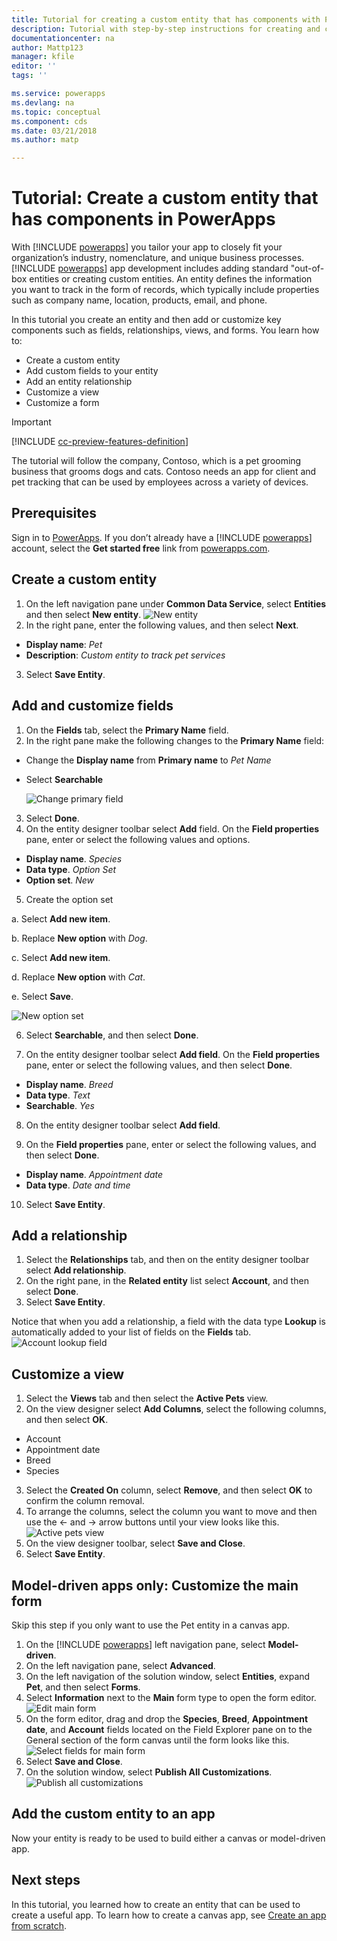 ```yaml
---
title: Tutorial for creating a custom entity that has components with PowerApps | Microsoft Docs
description: Tutorial with step-by-step instructions for creating and configuring an entity to use with a PowerApps app.
documentationcenter: na
author: Mattp123
manager: kfile
editor: ''
tags: ''

ms.service: powerapps
ms.devlang: na
ms.topic: conceptual
ms.component: cds
ms.date: 03/21/2018
ms.author: matp

---
```

# Tutorial: Create a custom entity that has components in PowerApps

With [!INCLUDE [powerapps](../../includes/powerapps.md)] you tailor your app to closely fit your organization’s industry, nomenclature, and unique business processes. [!INCLUDE [powerapps](../../includes/powerapps.md)] app development includes adding standard "out-of-box entities or creating custom entities. An entity defines the information you want to track in the form of records, which typically include properties such as company name, location, products, email, and phone. 

In this tutorial you create an entity and then add or customize key components such as fields, relationships, views, and forms. You learn how to:

- Create a custom entity
- Add custom fields to your entity
- Add an entity relationship
- Customize a view 
- Customize a form

> [!IMPORTANT]
> [!INCLUDE [cc-preview-features-definition](../../includes/cc-preview-features-definition.md)]

The tutorial will follow the company, Contoso, which is a pet grooming business that grooms dogs and cats. Contoso needs an app for client and pet tracking that can be used by employees across a variety of devices.

## Prerequisites

Sign in to [PowerApps](https://powerapps.microsoft.com/). If you don’t already have a [!INCLUDE [powerapps](../../includes/powerapps.md)] account, select the **Get started free** link from [powerapps.com](https://web.powerapps.com).

## Create a custom entity

1. On the left navigation pane under **Common Data Service**, select **Entities** and then select **New entity**.
    ![New entity](media/create-custom-entity/create-new-entity.png)
2. In the right pane, enter the following values, and then select **Next**.
  - **Display name**: *Pet* 
  - **Description**: *Custom entity to track pet services*
3. Select **Save Entity**.

## Add and customize fields

1. On the **Fields** tab, select the **Primary Name** field.
2. In the right pane make the following changes to the **Primary Name** field: 
  - Change the **Display name** from **Primary name** to *Pet Name*
  -	Select **Searchable**

    ![Change primary field](media/create-custom-entity/primary-field.png)
3. Select **Done**.
4. On the entity designer toolbar select **Add** field. On the **Field properties** pane, enter or select the following values and options.
  - **Display name**. *Species*
  - **Data type**. *Option Set*
  - **Option set**. *New*
5. Create the option set

  a. Select **Add new item**. 
  
  b. Replace **New option** with *Dog*. 
   
  c. Select **Add new item**. 
    
  d.  Replace **New option** with *Cat*. 
    
  e. Select **Save**. 

  ![New option set](media/create-custom-entity/optionset-add-items.png)

6. Select **Searchable**, and then select **Done**.

7. On the entity designer toolbar select **Add field**. On the **Field properties** pane, enter or select the following values, and then select **Done**.
  - **Display name**. *Breed*
  - **Data type**. *Text*
  - **Searchable**. *Yes*

8. On the entity designer toolbar select **Add field**. 

9. On the **Field properties** pane, enter or select the following values, and then select **Done**. 
  -	**Display name**. *Appointment date*
  - **Data type**. *Date and time*

10. Select **Save Entity**.

## Add a relationship

1. Select the **Relationships** tab, and then on the entity designer toolbar select **Add relationship**. 
2. On the right pane, in the **Related entity** list select **Account**, and then select **Done**.
3. Select **Save Entity**.

Notice that when you add a relationship, a field with the data type **Lookup** is automatically added to your list of fields on the **Fields** tab.
    ![Account lookup field](media/create-custom-entity/account-lookup-field.png)

## Customize a view

1. Select the **Views** tab and then select the **Active Pets** view.
2. On the view designer select **Add Columns**, select the following columns, and then select **OK**.
  - Account
  - Appointment date 
  - Breed 
  - Species
3. Select the **Created On** column, select **Remove**, and then select **OK** to confirm the column removal.
4. To arrange the columns, select the column you want to move and then use the <- and -> arrow buttons until your view looks like this.
    ![Active pets view](media/create-custom-entity/active-pets-view.png)
5. On the view designer toolbar, select **Save and Close**.  
6. Select **Save Entity**.

## Model-driven apps only: Customize the main form

Skip this step if you only want to use the Pet entity in a canvas app. 

1. On the [!INCLUDE [powerapps](../../includes/powerapps.md)] left navigation pane, select **Model-driven**.
2. On the left navigation pane, select **Advanced**.
3. On the left navigation of the solution window, select **Entities**, expand **Pet**, and then select **Forms**.
4. Select **Information** next to the **Main** form type to open the form editor.
    ![Edit main form](media/create-custom-entity/main-form-edit.png)
5. On the form editor, drag and drop the **Species**, **Breed**, **Appointment date**, and **Account** fields located on the Field Explorer pane on to the General section of the form canvas until the form looks like this.
    ![Select fields for main form](media/create-custom-entity/main-form-edit2.png) 
6. Select **Save and Close**.
7. On the solution window, select **Publish All Customizations**.
    ![Publish all customizations](media/create-custom-entity/publish-all-customizations.png)

## Add the custom entity to an app

Now your entity is ready to be used to build either a canvas or model-driven app. 

## Next steps

In this tutorial, you learned how to create an entity that can be used to create a useful app. To learn how to create a canvas app, see [Create an app from scratch](../canvas-apps/get-started-create-from-blank.md).
